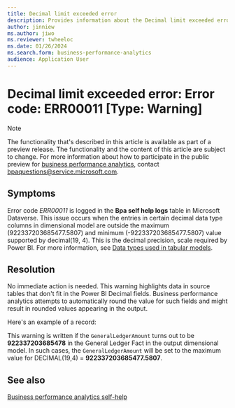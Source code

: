 ```yaml
---
title: Decimal limit exceeded error
description: Provides information about the Decimal limit exceeded error (error code ERR00011) in business performance analytics in Microsoft Dynamics 365 Finance.
author: jinniew
ms.author: jiwo
ms.reviewer: twheeloc 
ms.date: 01/26/2024
ms.search.form: business-performance-analytics
audience: Application User
---
```

# Decimal limit exceeded error: Error code: ERR00011 [Type: Warning]

> [!NOTE]
> The functionality that's described in this article is available as part of a preview release. The functionality and the content of this article are subject to change. For more information about how to participate in the public preview for [business performance analytics](/dynamics365/finance/business-performance-analytics/business-performance-analytics-home-page), contact <bpaquestions@service.microsoft.com>.

## Symptoms

Error code *ERR00011* is logged in the **Bpa self help logs** table in Microsoft Dataverse. This issue occurs when the entries in certain decimal data type columns in dimensional model are outside the maximum (922337203685477.5807) and minimum (-922337203685477.5807) value supported by decimal(19, 4). This is the decimal precision, scale required by Power BI. For more information, see [Data types used in tabular models](/analysis-services/tabular-models/data-types-supported-ssas-tabular).

## Resolution

No immediate action is needed. This warning highlights data in source tables that don't fit in the Power BI Decimal fields. Business performance analytics attempts to automatically round the value for such fields and might result in rounded values appearing in the output.

Here's an example of a record:

This warning is written if the `GeneralLedgerAmount` turns out to be **922337203685478** in the General Ledger Fact in the output dimensional model. In such cases, the `GeneralLedgerAmount` will be set to the maximum value for DECIMAL(19,4) = **922337203685477.5807**.

## See also

[Business performance analytics self-help](business-performance-analytics-self-help-overview.md)
